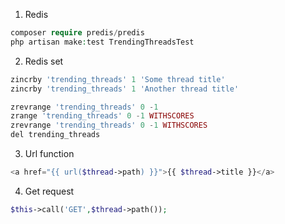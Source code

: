 1. Redis
```php
composer require predis/predis
php artisan make:test TrendingThreadsTest
```

2. Redis set
```php
zincrby 'trending_threads' 1 'Some thread title'
zincrby 'trending_threads' 1 'Another thread title'

zrevrange 'trending_threads' 0 -1
zrange 'trending_threads' 0 -1 WITHSCORES
zrevrange 'trending_threads' 0 -1 WITHSCORES
del trending_threads
```

3. Url function
```php
<a href="{{ url($thread->path) }}">{{ $thread->title }}</a>
```

4. Get request
```php
$this->call('GET',$thread->path());
```